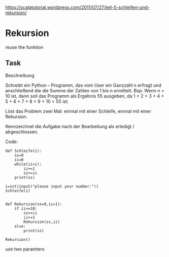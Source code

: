 https://scalatutorial.wordpress.com/2011/07/27/teil-5-schleifen-und-rekursion/

# Rekursion

reuse the funktion

## Task

Beschreibung

Schreibt ein Python – Programm, das vom User ein Ganzzahl n erfragt und anschließend die die Summe der Zahlen von 1 bis n ermittelt. Bsp: Wenn n = 10 ist, dann soll das Programm als Ergebnis 55 ausgeben, da 1 + 2 + 3 + 4 + 5 + 6 + 7 + 8 + 9 + 10 = 55 ist.

Löst das Problem zwei Mal: einmal mit einer Schleife, einmal mit einer Rekursion.

Kennzeichnet die Aufgabe nach der Bearbeitung als erledigt / abgeschlossen.

Code:

    def Schleife(i):
        ss=0
        ii=0
        while(ii<i):
            ii+=1
            ss+=ii
        print(ss)

    i=int(input("please input your number:"))
    Schleife(i)


    def Rekursion(ss=0,ii=1):
        if ii<=10:
            ss+=ii
            ii+=1
            Rekursion(ss,ii)
        else:
            print(ss)

    Rekursion()

use two paramters
